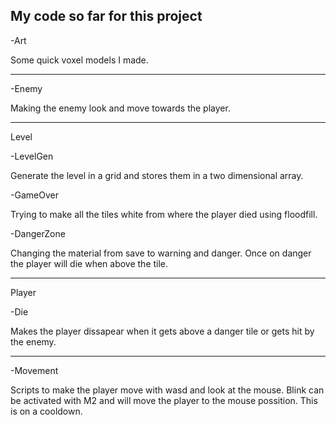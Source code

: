 My code so far for this project
-----------------------------------

-Art

Some quick voxel models I made.

----------------------------------

-Enemy

Making the enemy look and move towards the player.

---------------------------------
Level

-LevelGen

Generate the level in a grid and stores them in a two dimensional array.

-GameOver

Trying to make all the tiles white from where the player died using floodfill.

-DangerZone

Changing the material from save to warning and danger.
Once on danger the player will die when above the tile.

----------------------------------
Player

-Die

Makes the player dissapear when it gets above a danger tile or gets hit by the enemy.

----------------------------------
-Movement

Scripts to make the player move with wasd and look at the mouse.
Blink can be activated with M2 and will move the player to the mouse possition.
This is on a cooldown.
